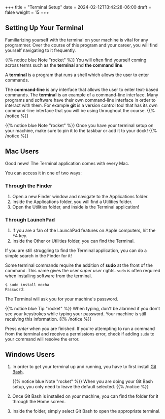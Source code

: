 +++
title = "Terminal Setup"
date = 2024-02-12T13:42:28-06:00
draft = false
weight = 15
+++

## Setting Up Your Terminal

Familiarizing yourself with the terminal on your machine is vital for any programmer. Over the course of this program and your career, you will find yourself navigating to it frequently.

{{% notice blue Note "rocket" %}}
You will often find yourself coming across terms such as the **terminal** and **the command line**. 

A **terminal** is a program that runs a shell which allows the user to enter commands. 

The **command-line** is any interface that allows the user to enter text-based commands. The **terminal** is an example of a command-line interface. Many programs and software have their own command-line interface in order to interact with them. For example **git** is a version control tool that has its own command-line interface that you will be using throughout the course.
{{% /notice %}}

{{% notice blue Note "rocket" %}}
Once you have your terminal setup on your machine, make sure to pin it to the taskbar or add it to your dock!
{{% /notice %}}

## Mac Users

Good news! The Terminal application comes with every Mac.

You can access it in one of two ways:

### Through the Finder

1. Open a new Finder window and navigate to the Applications folder.
1. Inside the Applications folder, you will find a Utilities folder.
1. Open the Utilities folder, and inside is the Terminal application!

### Through LaunchPad

1. If you are a fan of the LaunchPad features on Apple computers, hit the F4 key.
1. Inside the Other or Utilities folder, you can find the Terminal.

If you are still struggling to find the Terminal application, you can do a simple search in the Finder for it!

Some terminal commands require the addition of **sudo** at the front of the command. This name gives the user *super user* rights. `sudo` is often required when installing software from the terminal.

```bash
$ sudo install mocha
Password:
```

The Terminal will ask you for your machine's password.

{{% notice blue Tip "rocket" %}}
When typing, don't be alarmed if you don't see your keystrokes while typing your password. Your machine is still receiving this information.
{{% /notice %}}

Press *enter* when you are finished. If you're attempting to run a command from the terminal and receive a permissions error, check if adding `sudo` to your command will resolve the error.

## Windows Users

1. In order to get your terminal up and running, you have to first install [Git Bash](https://git-scm.com/downloads/).

   {{% notice blue Note "rocket" %}}
   When you are doing your Git Bash setup, you only need to leave the default selected.
   {{% /notice %}}

1. Once Git Bash is installed on your machine, you can find the folder for it through the Home screen.
1. Inside the folder, simply select Git Bash to open the appropriate terminal.
